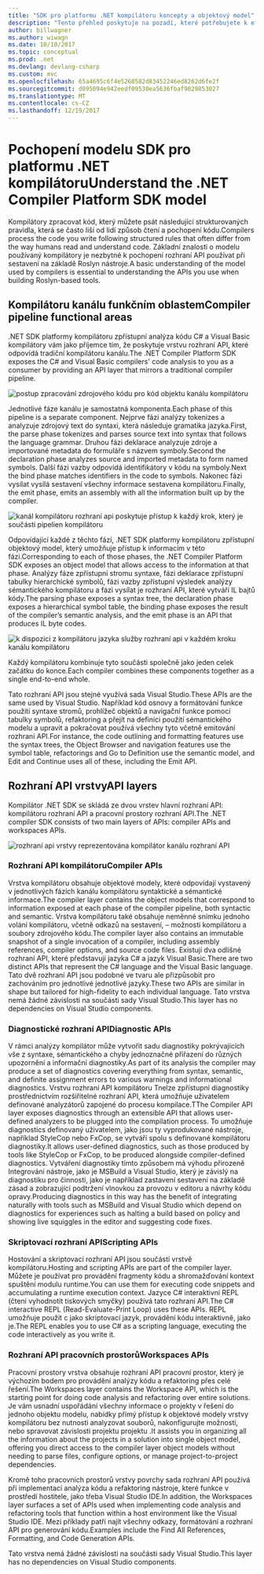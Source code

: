 ```yaml
---
title: "SDK pro platformu .NET kompilátoru koncepty a objektový model"
description: "Tento přehled poskytuje na pozadí, které potřebujete k efektivní práci s kompilátoru .NET SDK. Dozvíte vrstvy rozhraní API, hlavní typy související se situací a celkové objektový model."
author: billwagner
ms.author: wiwagn
ms.date: 10/10/2017
ms.topic: conceptual
ms.prod: .net
ms.devlang: devlang-csharp
ms.custom: mvc
ms.openlocfilehash: 65a4695c6f4e5268582d83452246ed8262d6fe2f
ms.sourcegitcommit: d095094e942eedf09530ea5636fbaf9029853027
ms.translationtype: MT
ms.contentlocale: cs-CZ
ms.lasthandoff: 12/19/2017
---
```

# <a name="understand-the-net-compiler-platform-sdk-model"></a><span data-ttu-id="3e3b4-104">Pochopení modelu SDK pro platformu .NET kompilátoru</span><span class="sxs-lookup"><span data-stu-id="3e3b4-104">Understand the .NET Compiler Platform SDK model</span></span>

<span data-ttu-id="3e3b4-105">Kompilátory zpracovat kód, který můžete psát následující strukturovaných pravidla, která se často liší od lidí způsob čtení a pochopení kódu.</span><span class="sxs-lookup"><span data-stu-id="3e3b4-105">Compilers process the code you write following structured rules that often differ from the way humans read and understand code.</span></span> <span data-ttu-id="3e3b4-106">Základní znalosti o modelu používaný kompilátory je nezbytné k pochopení rozhraní API používat při sestavení na základě Roslyn nástroje.</span><span class="sxs-lookup"><span data-stu-id="3e3b4-106">A basic understanding of the model used by compilers is essential to understanding the APIs you use when building Roslyn-based tools.</span></span> 

## <a name="compiler-pipeline-functional-areas"></a><span data-ttu-id="3e3b4-107">Kompilátoru kanálu funkčním oblastem</span><span class="sxs-lookup"><span data-stu-id="3e3b4-107">Compiler pipeline functional areas</span></span>

<span data-ttu-id="3e3b4-108">.NET SDK platformy kompilátoru zpřístupní analýza kódu C# a Visual Basic kompilátory vám jako příjemce tím, že poskytuje vrstvu rozhraní API, které odpovídá tradiční kompilátoru kanálu.</span><span class="sxs-lookup"><span data-stu-id="3e3b4-108">The .NET Compiler Platform SDK exposes the C# and Visual Basic compilers' code analysis to you as a consumer by providing an API layer that mirrors a traditional compiler pipeline.</span></span>

![postup zpracování zdrojového kódu pro kód objektu kanálu kompilátoru](media/compiler-pipeline.png)

<span data-ttu-id="3e3b4-110">Jednotlivé fáze kanálu je samostatná komponenta.</span><span class="sxs-lookup"><span data-stu-id="3e3b4-110">Each phase of this pipeline is a separate component.</span></span> <span data-ttu-id="3e3b4-111">Nejprve fázi analýzy tokenizes a analyzuje zdrojový text do syntaxi, která následuje gramatika jazyka.</span><span class="sxs-lookup"><span data-stu-id="3e3b4-111">First, the parse phase tokenizes and parses source text into syntax that follows the language grammar.</span></span> <span data-ttu-id="3e3b4-112">Druhou fázi deklarace analyzuje zdroje a importované metadata do formuláře s názvem symboly.</span><span class="sxs-lookup"><span data-stu-id="3e3b4-112">Second the declaration phase analyzes source and imported metadata to form named symbols.</span></span> <span data-ttu-id="3e3b4-113">Další fázi vazby odpovídá identifikátory v kódu na symboly.</span><span class="sxs-lookup"><span data-stu-id="3e3b4-113">Next the bind phase matches identifiers in the code to symbols.</span></span> <span data-ttu-id="3e3b4-114">Nakonec fázi vysílat vysílá sestavení všechny informace sestavena kompilátoru.</span><span class="sxs-lookup"><span data-stu-id="3e3b4-114">Finally, the emit phase, emits an assembly with all the information built up by the compiler.</span></span>

![kanál kompilátoru rozhraní api poskytuje přístup k každý krok, který je součástí pipelien kompilátoru](media/compiler-pipeline-api.png)

<span data-ttu-id="3e3b4-116">Odpovídající každé z těchto fází, .NET SDK platformy kompilátoru zpřístupní objektový model, který umožňuje přístup k informacím v této fázi.</span><span class="sxs-lookup"><span data-stu-id="3e3b4-116">Corresponding to each of those phases, the .NET Compiler Platform SDK exposes an object model that allows access to the information at that phase.</span></span> <span data-ttu-id="3e3b4-117">Analýzy fáze zpřístupní stromu syntaxe, fázi deklarace zpřístupní tabulky hierarchické symbolů, fázi vazby zpřístupní výsledek analýzy sémantického kompilátoru a fázi vysílat je rozhraní API, které vytváří IL bajtů kódy.</span><span class="sxs-lookup"><span data-stu-id="3e3b4-117">The parsing phase exposes a syntax tree, the declaration phase exposes a hierarchical symbol table, the binding phase exposes the result of the compiler’s semantic analysis, and the emit phase is an API that produces IL byte codes.</span></span>

![k dispozici z kompilátoru jazyka služby rozhraní api v každém kroku kanálu kompilátoru](media/compiler-pipeline-lang-svc.png)

<span data-ttu-id="3e3b4-119">Každý kompilátoru kombinuje tyto součásti společně jako jeden celek začátku do konce.</span><span class="sxs-lookup"><span data-stu-id="3e3b4-119">Each compiler combines these components together as a single end-to-end whole.</span></span>

<span data-ttu-id="3e3b4-120">Tato rozhraní API jsou stejné využívá sada Visual Studio.</span><span class="sxs-lookup"><span data-stu-id="3e3b4-120">These APIs are the same used by Visual Studio.</span></span> <span data-ttu-id="3e3b4-121">Například kód osnovy a formátování funkce použití syntaxe stromů, prohlížeč objektů a navigační funkce pomocí tabulky symbolů, refaktoring a přejít na definici použití sémantického modelu a upravit a pokračovat používá všechny tyto včetně emitování rozhraní API.</span><span class="sxs-lookup"><span data-stu-id="3e3b4-121">For instance, the code outlining and formatting features use the syntax trees, the Object Browser and navigation features use the symbol table, refactorings and Go to Definition use the semantic model, and Edit and Continue uses all of these, including the Emit API.</span></span> 

## <a name="api-layers"></a><span data-ttu-id="3e3b4-122">Rozhraní API vrstvy</span><span class="sxs-lookup"><span data-stu-id="3e3b4-122">API layers</span></span>

<span data-ttu-id="3e3b4-123">Kompilátor .NET SDK se skládá ze dvou vrstev hlavní rozhraní API: kompilátoru rozhraní API a pracovní prostory rozhraní API.</span><span class="sxs-lookup"><span data-stu-id="3e3b4-123">The .NET compiler SDK consists of two main layers of APIs: compiler APIs and workspaces APIs.</span></span>

![rozhraní api vrstvy reprezentována kompilátor kanálu rozhraní API](media/api-layers.png)

### <a name="compiler-apis"></a><span data-ttu-id="3e3b4-125">Rozhraní API kompilátoru</span><span class="sxs-lookup"><span data-stu-id="3e3b4-125">Compiler APIs</span></span>

<span data-ttu-id="3e3b4-126">Vrstva kompilátoru obsahuje objektové modely, které odpovídají vystavený v jednotlivých fázích kanálu kompilátoru syntaktické a sémantické informace.</span><span class="sxs-lookup"><span data-stu-id="3e3b4-126">The compiler layer contains the object models that correspond to information exposed at each phase of the compiler pipeline, both syntactic and semantic.</span></span> <span data-ttu-id="3e3b4-127">Vrstva kompilátoru také obsahuje neměnné snímku jednoho volání kompilátoru, včetně odkazů na sestavení, – možnosti kompilátoru a soubory zdrojového kódu.</span><span class="sxs-lookup"><span data-stu-id="3e3b4-127">The compiler layer also contains an immutable snapshot of a single invocation of a compiler, including assembly references, compiler options, and source code files.</span></span> <span data-ttu-id="3e3b4-128">Existují dva odlišné rozhraní API, které představují jazyka C# a jazyk Visual Basic.</span><span class="sxs-lookup"><span data-stu-id="3e3b4-128">There are two distinct APIs that represent the C# language and the Visual Basic language.</span></span> <span data-ttu-id="3e3b4-129">Tato dvě rozhraní API jsou podobné ve tvaru ale přizpůsobit pro zachováním pro jednotlivé jednotlivé jazyky.</span><span class="sxs-lookup"><span data-stu-id="3e3b4-129">These two APIs are similar in shape but tailored for high-fidelity to each individual language.</span></span> <span data-ttu-id="3e3b4-130">Tato vrstva nemá žádné závislosti na součásti sady Visual Studio.</span><span class="sxs-lookup"><span data-stu-id="3e3b4-130">This layer has no dependencies on Visual Studio components.</span></span>

### <a name="diagnostic-apis"></a><span data-ttu-id="3e3b4-131">Diagnostické rozhraní API</span><span class="sxs-lookup"><span data-stu-id="3e3b4-131">Diagnostic APIs</span></span>

<span data-ttu-id="3e3b4-132">V rámci analýzy kompilátor může vytvořit sadu diagnostiky pokrývajících vše z syntaxe, sémantického a chyby jednoznačné přiřazení do různých upozornění a informační diagnostiky.</span><span class="sxs-lookup"><span data-stu-id="3e3b4-132">As part of its analysis the compiler may produce a set of diagnostics covering everything from syntax, semantic, and definite assignment errors to various warnings and informational diagnostics.</span></span> <span data-ttu-id="3e3b4-133">Vrstvu rozhraní API kompilátoru Tnelze zpřístupní diagnostiky prostřednictvím rozšiřitelné rozhraní API, která umožňuje uživatelem definované analyzátorů zapojené do procesu kompilace.</span><span class="sxs-lookup"><span data-stu-id="3e3b4-133">TThe Compiler API layer exposes diagnostics through an extensible API that allows user-defined analyzers to be plugged into the compilation process.</span></span> <span data-ttu-id="3e3b4-134">To umožňuje diagnostics definovaný uživatelem, jako jsou ty vyprodukované nástroje, například StyleCop nebo FxCop, se vytváří spolu s definované kompilátoru diagnostiky.</span><span class="sxs-lookup"><span data-stu-id="3e3b4-134">It allows user-defined diagnostics, such as those produced by tools like StyleCop or FxCop, to be produced alongside compiler-defined diagnostics.</span></span> <span data-ttu-id="3e3b4-135">Vytváření diagnostiky tímto způsobem má výhodu přirozeně Integrování nástroje, jako je MSBuild a Visual Studio, který je závislý na diagnostiku pro činnosti, jako je například zastavení sestavení na základě zásad a zobrazující podtržení vlnovkou za provozu v editoru a návrhy kódu opravy.</span><span class="sxs-lookup"><span data-stu-id="3e3b4-135">Producing diagnostics in this way has the benefit of integrating naturally with tools such as MSBuild and Visual Studio which depend on diagnostics for experiences such as halting a build based on policy and showing live squiggles in the editor and suggesting code fixes.</span></span>

### <a name="scripting-apis"></a><span data-ttu-id="3e3b4-136">Skriptovací rozhraní API</span><span class="sxs-lookup"><span data-stu-id="3e3b4-136">Scripting APIs</span></span>

<span data-ttu-id="3e3b4-137">Hostování a skriptovací rozhraní API jsou součástí vrstvě kompilátoru.</span><span class="sxs-lookup"><span data-stu-id="3e3b4-137">Hosting and scripting APIs are part of the compiler layer.</span></span> <span data-ttu-id="3e3b4-138">Můžete je používat pro provádění fragmenty kódu a shromažďování kontext spuštění modulu runtime.</span><span class="sxs-lookup"><span data-stu-id="3e3b4-138">You can use them for executing code snippets and accumulating a runtime execution context.</span></span>
<span data-ttu-id="3e3b4-139">Jazyce C# interaktivní REPL (čtení vyhodnotit tiskových smyčky) používá tato rozhraní API.</span><span class="sxs-lookup"><span data-stu-id="3e3b4-139">The C# interactive REPL (Read-Evaluate-Print Loop) uses these APIs.</span></span> <span data-ttu-id="3e3b4-140">REPL umožňuje použít c jako skriptovací jazyk, provádění kódu interaktivně, jako je.</span><span class="sxs-lookup"><span data-stu-id="3e3b4-140">The REPL enables you to use C# as a scripting language, executing the code interactively as you write it.</span></span>

### <a name="workspaces-apis"></a><span data-ttu-id="3e3b4-141">Rozhraní API pracovních prostorů</span><span class="sxs-lookup"><span data-stu-id="3e3b4-141">Workspaces APIs</span></span>

<span data-ttu-id="3e3b4-142">Pracovní prostory vrstva obsahuje rozhraní API pracovní prostor, který je výchozím bodem pro provádění analýzy kódu a refaktoring přes celé řešení.</span><span class="sxs-lookup"><span data-stu-id="3e3b4-142">The Workspaces layer contains the Workspace API, which is the starting point for doing code analysis and refactoring over entire solutions.</span></span> <span data-ttu-id="3e3b4-143">Je vám usnadní uspořádání všechny informace o projekty v řešení do jednoho objektu modelu, nabídky přímý přístup k objektové modely vrstvy kompilátoru bez nutnosti analyzovat souborů, nakonfigurujte možnosti, nebo spravovat závislosti projektu projektu .</span><span class="sxs-lookup"><span data-stu-id="3e3b4-143">It assists you in organizing all the information about the projects in a solution into single object model, offering you direct access to the compiler layer object models without needing to parse files, configure options, or manage project-to-project dependencies.</span></span>

<span data-ttu-id="3e3b4-144">Kromě toho pracovních prostorů vrstvy povrchy sada rozhraní API používá při implementaci analýza kódu a refaktoring nástroje, které funkce v prostředí hostitele, jako třeba Visual Studio IDE.</span><span class="sxs-lookup"><span data-stu-id="3e3b4-144">In addition, the Workspaces layer surfaces a set of APIs used when implementing code analysis and refactoring tools that function within a host environment like the Visual Studio IDE.</span></span> <span data-ttu-id="3e3b4-145">Mezi příklady patří najít všechny odkazy, formátování a rozhraní API pro generování kódu.</span><span class="sxs-lookup"><span data-stu-id="3e3b4-145">Examples include the Find All References, Formatting, and Code Generation APIs.</span></span>

<span data-ttu-id="3e3b4-146">Tato vrstva nemá žádné závislosti na součásti sady Visual Studio.</span><span class="sxs-lookup"><span data-stu-id="3e3b4-146">This layer has no dependencies on Visual Studio components.</span></span>
